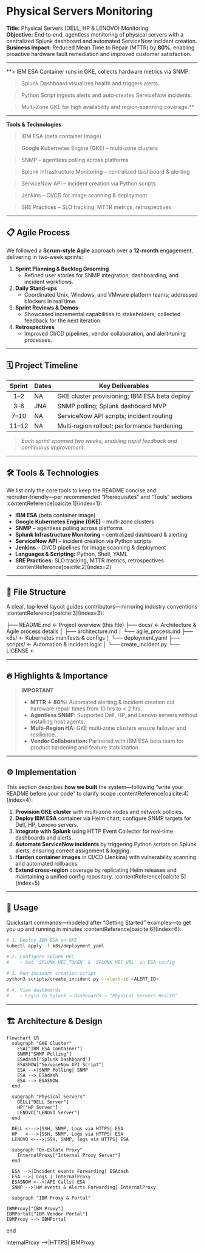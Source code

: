 # Physical Servers Monitoring

**Title:** Physical Servers (DELL, HP & LENOVO) Monitoring  
**Objective:** End‑to‑end, agentless monitoring of physical servers with a centralized Splunk dashboard and automated ServiceNow incident creation.  
**Business Impact:** Reduced Mean Time to Repair (MTTR) by **80%**, enabling proactive hardware fault remediation and improved customer satisfaction.

---

**> IBM ESA Container runs in GKE, collects hardware metrics via SNMP.

> Splunk Dashboard visualizes health and triggers alerts.

> Python Script ingests alerts and auto‑creates ServiceNow incidents.

> Multi‑Zone GKE for high availability and region‑spanning coverage.**

---
 **Tools & Technologies** 

> IBM ESA (beta container image)

> Google Kubernetes Engine (GKE) – multi‑zone clusters

> SNMP – agentless polling across platforms

> Splunk Infrastructure Monitoring – centralized dashboard & alerting

> ServiceNow API – incident creation via Python scripts

> Jenkins – CI/CD for image scanning & deployment

> SRE Practices – SLO tracking, MTTR metrics, retrospectives

---
  
## 📋 Agile Process

We followed a **Scrum‑style Agile** approach over a **12‑month** engagement, delivering in two‑week sprints:

1. **Sprint Planning & Backlog Grooming**  
   - Refined user stories for SNMP integration, dashboarding, and incident workflows.  
2. **Daily Stand‑ups**  
   - Coordinated Unix, Windows, and VMware platform teams; addressed blockers in real time.  
3. **Sprint Reviews & Demos**  
   - Showcased incremental capabilities to stakeholders; collected feedback for the next iteration.  
4. **Retrospectives**  
   - Improved CI/CD pipelines, vendor collaboration, and alert‑tuning processes.

---

## 🗓️ Project Timeline

| Sprint  | Dates    | Key Deliverables                              |
|:-------:|----------|-----------------------------------------------|
| 1–2     |NA      | GKE cluster provisioning; IBM ESA beta deploy |
| 3–6     | JNA    | SNMP polling; Splunk dashboard MVP            |
| 7–10    | NA     | ServiceNow API scripts; incident routing      |
| 11–12   | NA     | Multi‑region rollout; performance hardening   |

> _Each sprint spanned two weeks, enabling rapid feedback and continuous improvement._

---

## 🛠️ Tools & Technologies

We list only the core tools to keep the README concise and recruiter‑friendly—per recommended “Prerequisites” and “Tools” sections :contentReference[oaicite:1]{index=1}:  
- **IBM ESA** (beta container image)  
- **Google Kubernetes Engine (GKE)** – multi‑zone clusters  
- **SNMP** – agentless polling across platforms  
- **Splunk Infrastructure Monitoring** – centralized dashboard & alerting  
- **ServiceNow API** – incident creation via Python scripts  
- **Jenkins** – CI/CD pipelines for image scanning & deployment  
- **Languages & Scripting:** Python, Shell, YAML  
- **SRE Practices:** SLO tracking, MTTR metrics, retrospectives :contentReference[oaicite:2]{index=2}

---

## 📁 File Structure

A clear, top‑level layout guides contributors—mirroring industry conventions :contentReference[oaicite:3]{index=3}:

├── README.md ← Project overview (this file) ├── docs/ ← Architecture & Agile process details │ ├── architecture.md │ └── agile_process.md ├── k8s/ ← Kubernetes manifests & configs │ └── deployment.yaml ├── scripts/ ← Automation & incident logic │ └── create_incident.py └── LICENSE ←

---

## 🔥 Highlights & Importance

> **IMPORTANT**  
> - **MTTR ↓ 80%:** Automated alerting & incident creation cut hardware repair times from 10 hrs to < 2 hrs.  
> - **Agentless SNMP:** Supported Dell, HP, and Lenovo servers without installing host agents.  
> - **Multi‑Region HA:** GKE multi‑zone clusters ensure failover and resilience.  
> - **Vendor Collaboration:** Partnered with IBM ESA beta team for product hardening and feature stabilization.

---

## ⚙️ Implementation

This section describes **how we built** the system—following “write your README before your code” to clarify scope :contentReference[oaicite:4]{index=4}:  
1. **Provision GKE cluster** with multi‑zone nodes and network policies.  
2. **Deploy IBM ESA** container via Helm chart; configure SNMP targets for Dell, HP, Lenovo servers.  
3. **Integrate with Splunk** using HTTP Event Collector for real‑time dashboards and alerts.  
4. **Automate ServiceNow incidents** by triggering Python scripts on Splunk alerts, ensuring correct assignment & logging.  
5. **Harden container images** in CI/CD (Jenkins) with vulnerability scanning and automated rollbacks.  
6. **Extend cross‑region** coverage by replicating Helm releases and maintaining a unified config repository. :contentReference[oaicite:5]{index=5}

---

## 🚀 Usage

Quickstart commands—modeled after “Getting Started” examples—to get you up and running in minutes :contentReference[oaicite:6]{index=6}:

```bash
# 1. Deploy IBM ESA on GKE
kubectl apply -f k8s/deployment.yaml

# 2. Configure Splunk HEC
#    - Set `SPLUNK_HEC_TOKEN` & `SPLUNK_HEC_URL` in ESA config

# 3. Run incident creation script
python3 scripts/create_incident.py --alert-id <ALERT_ID>

# 4. View dashboards
#    - Login to Splunk → Dashboards → “Physical Servers Health”
```
---

## 🏗️ Architecture & Design

```mermaid
flowchart LR
  subgraph "GKE Cluster"
    ESA["IBM ESA Container"]
    SNMP["SNMP Polling"]
    ESAdash["Splunk Dashboard"]
    ESASNOW["ServiceNow API Script"]
    ESA -->|SNMP Polling| SNMP
    ESA --> ESAdash
    ESA --> ESASNOW
  end

  subgraph "Physical Servers"
    DELL["DELL Server"]
    HP["HP Server"]
    LENOVO["LENOVO Server"]
  end

  DELL <--->|SSH, SNMP, Logs via HTTPS| ESA
  HP   <--->|SSH, SNMP, Logs via HTTPS| ESA
  LENOVO <--->|SSH, SNMP, logs via HTTPS| ESA

  subgraph "On‑Estate Proxy"
    InternalProxy["Internal Proxy Server"]
  end

  ESA -->|Incident events Forwarding| ESAdash
  ESA -->| Logs | InternalProxy
  ESASNOW <-->|API Calls| ESA
  SNMP -->|HW events & Alerts Forwarding| InternalProxy

  subgraph "IBM Proxy & Portal"
```
    IBMProxy["IBM Proxy"]
    IBMPortal["IBM Vendor Portal"]
    IBMProxy --> IBMPortal
  end

  InternalProxy -->|HTTPS| IBMProxy
